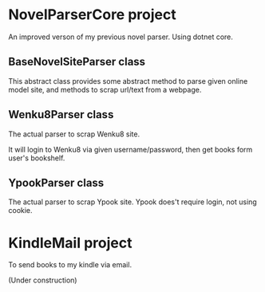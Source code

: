# NovelParserCore project
An improved verson of my previous novel parser. Using dotnet core.

## BaseNovelSiteParser class
This abstract class provides some abstract method to parse given online model site, and methods to scrap url/text from a webpage.

## Wenku8Parser class
The actual parser to scrap Wenku8 site.

It will login to Wenku8 via given username/password, then get books form user's bookshelf.

## YpookParser class
The actual parser to scrap Ypook site. Ypook does't require login, not using cookie.

# KindleMail project
To send books to my kindle via email.

(Under construction)
